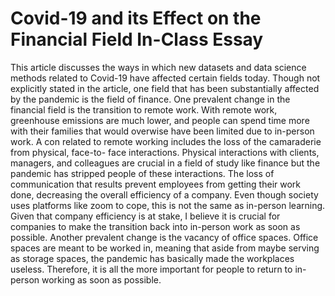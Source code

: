 # Covid-19 and its Effect on the Financial Field In-Class Essay

This article discusses the ways in which new datasets and data science methods related to Covid-19 have affected certain fields today. Though not explicitly stated in the article, one field that has been substantially affected by the pandemic is the field of finance. One prevalent change in the financial field is the transition to remote work. With remote work, greenhouse emissions are much lower, and people can spend time more with their families that would overwise have been limited due to in-person work. A con related to remote working includes the loss of the camaraderie from physical, face-to- face interactions. Physical interactions with clients, managers, and colleagues are crucial in a field of study like finance but the pandemic has stripped people of these interactions. The loss of communication that results prevent employees from getting their work done, decreasing the overall efficiency of a company. Even though society uses platforms like zoom to cope, this is not the same as in-person learning. Given that company efficiency is at stake, I believe it is crucial for companies to make the transition back into in-person work as soon as possible. Another prevalent change is the vacancy of office spaces. Office spaces are meant to be worked in, meaning that aside from maybe serving as storage spaces, the pandemic has basically made the workplaces useless. Therefore, it is all the more important for people to return to in-person working as soon as possible. 
